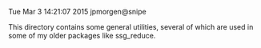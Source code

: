 Tue Mar  3 14:21:07 2015  jpmorgen@snipe

This directory contains some general utilities, several of which are
used in some of my older packages like ssg_reduce.
